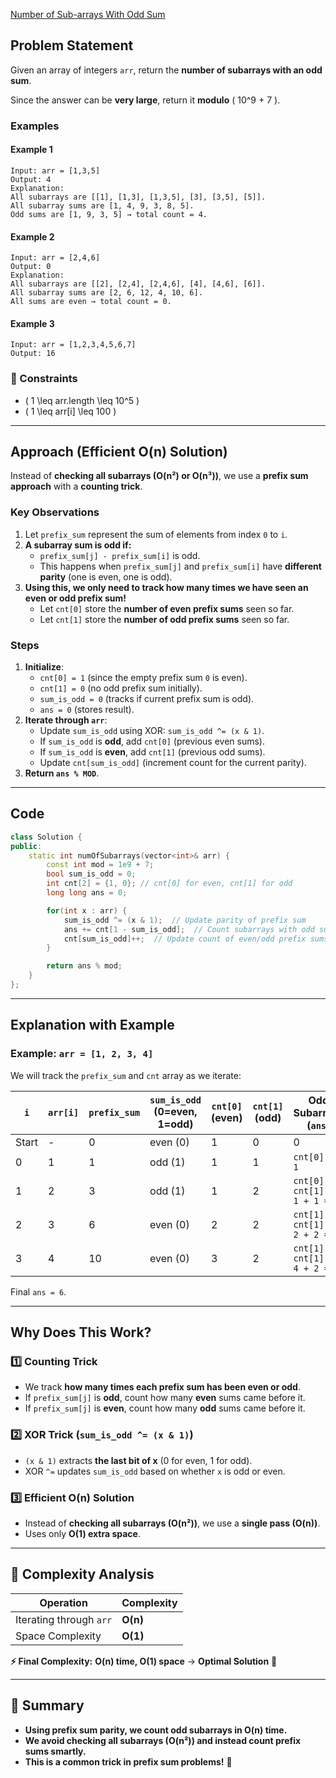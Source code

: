 [Number of Sub-arrays With Odd Sum](https://leetcode.com/problems/number-of-sub-arrays-with-odd-sum/description/?envType=daily-question&envId=2025-02-25)


## **Problem Statement**
Given an array of integers `arr`, return the **number of subarrays with an odd sum**.

Since the answer can be **very large**, return it **modulo** \( 10^9 + 7 \).

### **Examples**

#### **Example 1**
```
Input: arr = [1,3,5]
Output: 4
Explanation: 
All subarrays are [[1], [1,3], [1,3,5], [3], [3,5], [5]].
All subarray sums are [1, 4, 9, 3, 8, 5].
Odd sums are [1, 9, 3, 5] → total count = 4.
```

#### **Example 2**
```
Input: arr = [2,4,6]
Output: 0
Explanation: 
All subarrays are [[2], [2,4], [2,4,6], [4], [4,6], [6]].
All subarray sums are [2, 6, 12, 4, 10, 6].
All sums are even → total count = 0.
```

#### **Example 3**
```
Input: arr = [1,2,3,4,5,6,7]
Output: 16
```

### **🔹 Constraints**
- \( 1 \leq arr.length \leq 10^5 \)
- \( 1 \leq arr[i] \leq 100 \)

---

## **Approach (Efficient O(n) Solution)**
Instead of **checking all subarrays (O(n²) or O(n³))**, we use a **prefix sum approach** with a **counting trick**.

### **Key Observations**
1. Let `prefix_sum` represent the sum of elements from index `0` to `i`.
2. **A subarray sum is odd if:**  
   - `prefix_sum[j] - prefix_sum[i]` is odd.  
   - This happens when `prefix_sum[j]` and `prefix_sum[i]` have **different parity** (one is even, one is odd).
3. **Using this, we only need to track how many times we have seen an even or odd prefix sum!**  
   - Let `cnt[0]` store the **number of even prefix sums** seen so far.
   - Let `cnt[1]` store the **number of odd prefix sums** seen so far.

### **Steps**
1. **Initialize**:
   - `cnt[0] = 1` (since the empty prefix sum `0` is even).
   - `cnt[1] = 0` (no odd prefix sum initially).
   - `sum_is_odd = 0` (tracks if current prefix sum is odd).
   - `ans = 0` (stores result).
2. **Iterate through `arr`**:
   - Update `sum_is_odd` using XOR: `sum_is_odd ^= (x & 1)`.
   - If `sum_is_odd` is **odd**, add `cnt[0]` (previous even sums).
   - If `sum_is_odd` is **even**, add `cnt[1]` (previous odd sums).
   - Update `cnt[sum_is_odd]` (increment count for the current parity).
3. **Return `ans % MOD`**.

---

## **Code**
```cpp
class Solution {
public:
    static int numOfSubarrays(vector<int>& arr) {
        const int mod = 1e9 + 7;
        bool sum_is_odd = 0;
        int cnt[2] = {1, 0}; // cnt[0] for even, cnt[1] for odd
        long long ans = 0;

        for(int x : arr) {
            sum_is_odd ^= (x & 1);  // Update parity of prefix sum
            ans += cnt[1 - sum_is_odd];  // Count subarrays with odd sum
            cnt[sum_is_odd]++;  // Update count of even/odd prefix sums
        }

        return ans % mod;
    }
};
```

---

## **Explanation with Example**
### **Example: `arr = [1, 2, 3, 4]`**
We will track the `prefix_sum` and `cnt` array as we iterate:

| `i` | `arr[i]` | `prefix_sum` | `sum_is_odd` (0=even, 1=odd) | `cnt[0]` (even) | `cnt[1]` (odd) | Odd Subarrays (`ans`) |
|----|----|----|----|----|----|----|
| Start | - | 0 | even (0) | 1 | 0 | 0 |
| 0 | 1 | 1 | odd (1) | 1 | 1 | `cnt[0] = 1` |
| 1 | 2 | 3 | odd (1) | 1 | 2 | `cnt[0] + cnt[1] = 1 + 1 = 2` |
| 2 | 3 | 6 | even (0) | 2 | 2 | `cnt[1] + cnt[1] = 2 + 2 = 4` |
| 3 | 4 | 10 | even (0) | 3 | 2 | `cnt[1] + cnt[1] = 4 + 2 = 6` |

Final `ans = 6`.

---

## **Why Does This Work?**
### **1️⃣ Counting Trick**
- We track **how many times each prefix sum has been even or odd**.
- If `prefix_sum[j]` is **odd**, count how many **even** sums came before it.
- If `prefix_sum[j]` is **even**, count how many **odd** sums came before it.

### **2️⃣ XOR Trick (`sum_is_odd ^= (x & 1)`)**
- `(x & 1)` extracts **the last bit of x** (0 for even, 1 for odd).
- XOR `^=` updates `sum_is_odd` based on whether `x` is odd or even.

### **3️⃣ Efficient O(n) Solution**
- Instead of **checking all subarrays (O(n²))**, we use a **single pass (O(n))**.
- Uses only **O(1) extra space**.

---

## **🔹 Complexity Analysis**
| Operation | Complexity |
|-----------|------------|
| Iterating through `arr` | **O(n)** |
| Space Complexity | **O(1)** |

**⚡ Final Complexity:** **O(n) time, O(1) space** → **Optimal Solution** 🎯

---

## **🔹 Summary**
- **Using prefix sum parity, we count odd subarrays in O(n) time.**
- **We avoid checking all subarrays (O(n²)) and instead count prefix sums smartly.**
- **This is a common trick in prefix sum problems!** 🚀

